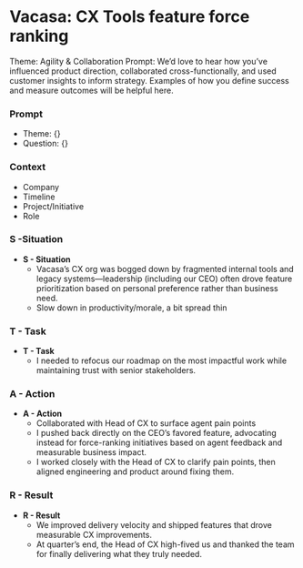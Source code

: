 # Vacasa: CX Tools feature force ranking

Theme: Agility & Collaboration
Prompt: We’d love to hear how you’ve influenced product direction, collaborated cross-functionally, and used customer insights to inform strategy. Examples of how you define success and measure outcomes will be helpful here.

### Prompt

- Theme: {}
- Question: {}

### Context

- Company
- Timeline
- Project/Initiative
- Role

### S -Situation

- **S - Situation**
    - Vacasa’s CX org was bogged down by fragmented internal tools and legacy systems—leadership (including our CEO) often drove feature prioritization based on personal preference rather than business need.
    - Slow down in productivity/morale, a bit spread thin

### T - Task

- **T - Task**
    - I needed to refocus our roadmap on the most impactful work while maintaining trust with senior stakeholders.

### A - Action

- **A - Action**
    - Collaborated with Head of CX to surface agent pain points
    - I pushed back directly on the CEO’s favored feature, advocating instead for force-ranking initiatives based on agent feedback and measurable business impact.
    - I worked closely with the Head of CX to clarify pain points, then aligned engineering and product around fixing them.

### R - Result

- **R - Result**
    - We improved delivery velocity and shipped features that drove measurable CX improvements.
    - At quarter’s end, the Head of CX high-fived us and thanked the team for finally delivering what they truly needed.